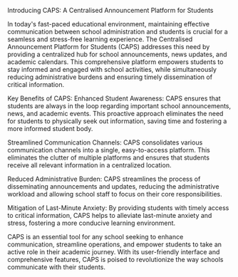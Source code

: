 Introducing CAPS: A Centralised Announcement Platform for Students

In today's fast-paced educational environment, maintaining effective communication between school administration and students is crucial for a seamless and stress-free learning experience. The Centralised Announcement Platform for Students (CAPS) addresses this need by providing a centralized hub for school announcements, news updates, and academic calendars. This comprehensive platform empowers students to stay informed and engaged with school activities, while simultaneously reducing administrative burdens and ensuring timely dissemination of critical information.

Key Benefits of CAPS:
Enhanced Student Awareness: CAPS ensures that students are always in the loop regarding important school announcements, news, and academic events. This proactive approach eliminates the need for students to physically seek out information, saving time and fostering a more informed student body.

Streamlined Communication Channels: CAPS consolidates various communication channels into a single, easy-to-access platform. This eliminates the clutter of multiple platforms and ensures that students receive all relevant information in a centralized location.

Reduced Administrative Burden: CAPS streamlines the process of disseminating announcements and updates, reducing the administrative workload and allowing school staff to focus on their core responsibilities.

Mitigation of Last-Minute Anxiety: By providing students with timely access to critical information, CAPS helps to alleviate last-minute anxiety and stress, fostering a more conducive learning environment.

CAPS is an essential tool for any school seeking to enhance communication, streamline operations, and empower students to take an active role in their academic journey. With its user-friendly interface and comprehensive features, CAPS is poised to revolutionize the way schools communicate with their students.

